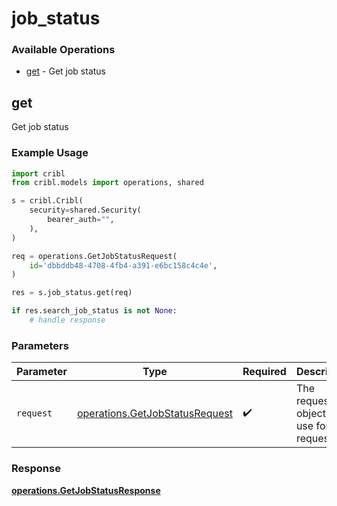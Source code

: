 # job_status

### Available Operations

* [get](#get) - Get job status

## get

Get job status

### Example Usage

```python
import cribl
from cribl.models import operations, shared

s = cribl.Cribl(
    security=shared.Security(
        bearer_auth="",
    ),
)

req = operations.GetJobStatusRequest(
    id='dbbddb48-4708-4fb4-a391-e6bc158c4c4e',
)

res = s.job_status.get(req)

if res.search_job_status is not None:
    # handle response
```

### Parameters

| Parameter                                                                        | Type                                                                             | Required                                                                         | Description                                                                      |
| -------------------------------------------------------------------------------- | -------------------------------------------------------------------------------- | -------------------------------------------------------------------------------- | -------------------------------------------------------------------------------- |
| `request`                                                                        | [operations.GetJobStatusRequest](../../models/operations/getjobstatusrequest.md) | :heavy_check_mark:                                                               | The request object to use for the request.                                       |


### Response

**[operations.GetJobStatusResponse](../../models/operations/getjobstatusresponse.md)**

